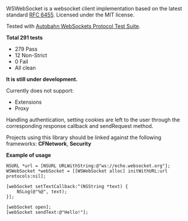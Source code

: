 WSWebSocket is a websocket client implementation based on the latest standard [RFC 6455][RFC]. Licensed under the MIT license.

Tested with [Autobahn WebSockets Protocol Test Suite][Autobahn].  

**Total 291 tests**

- 279 Pass  
- 12 Non-Strict  
- 0 Fail  
- All clean  

**It is still under development.**

Currently does not support:

- Extensions
- Proxy

Handling authentication, setting cookies are left to the user through the corresponding response callback and sendRequest method.

Projects using this library should be linked against the following frameworks: **CFNetwork**, **Security**

**Example of usage**

    NSURL *url = [NSURL URLWithString:@"ws://echo.websocket.org"];
    WSWebSocket *webSocket = [[WSWebSocket alloc] initWithURL:url protocols:nil];

    [webSocket setTextCallback:^(NSString *text) {
        NSLog(@"%@", text);
    }];
    
    [webSocket open];
    [webSocket sendText:@"Hello!"];



[Autobahn]: http://www.tavendo.de/autobahn/testsuite.html
[RFC]: http://tools.ietf.org/html/rfc6455
